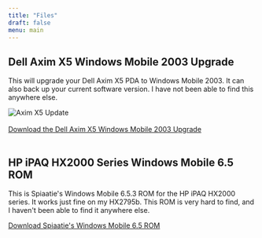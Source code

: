 ```yaml
---
title: "Files"
draft: false
menu: main
---
```

<h2>Dell Axim X5 Windows Mobile 2003 Upgrade</h2>
<p>This will upgrade your Dell Axim X5 PDA to Windows Mobile 2003. It can also back up your current software version. I have not been able to find this anywhere else.</p>
<img src="x5update.png" alt="Axim X5 Update" />
<br>
<br>
<a href="WM2003X5.zip" class="btn btn-primary btn-outline">Download the Dell Axim X5 Windows Mobile 2003 Upgrade</a>
<br>
<br>
<h2>HP iPAQ HX2000 Series Windows Mobile 6.5 ROM</h2>
<p>This is Spiaatie's Windows Mobile 6.5.3 ROM for the HP iPAQ HX2000 series. It works just fine on my HX2795b. This ROM is very hard to find, and I haven't been able to find it anywhere else. </p>
<a href="WM6.5_hx2000.7z" class="btn btn-primary btn-outline">Download Spiaatie's Windows Mobile 6.5 ROM</a>
